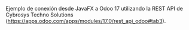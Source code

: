 Ejemplo de conexión desde JavaFX a Odoo 17 utilizando la REST API de Cybrosys Techno Solutions (https://apps.odoo.com/apps/modules/17.0/rest_api_odoo#tab3). 
